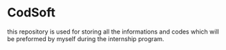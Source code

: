 # CodSoft
this repository is used for storing all the informations and codes which will be preformed by myself during the internship program.
